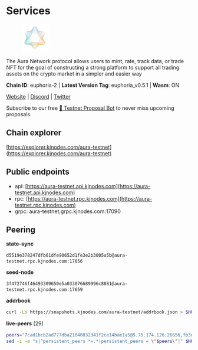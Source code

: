 # Services

<figure><img src="https://raw.githubusercontent.com/kj89/cosmos-images/main/logos/aura.png" alt=""><figcaption></figcaption></figure>

The Aura Network protocol allows users to mint, rate, track data,  or trade NFT for the goal of constructing a strong platform to  support all trading assets on the crypto market in a simpler and easier way

**Chain ID**: euphoria-2 | **Latest Version Tag**: euphoria_v0.5.1 | **Wasm**: ON

[Website](https://aura.network) | [Discord](https://discord.gg/hpvF5QcWRf) | [Twitter](https://twitter.com/AuraNetworkHQ)



Subscribe to our free [🤖 Testnet Proposal Bot](https://t.me/kjnodes_testnet_proposal_bot) to never miss upcoming proposals


## Chain explorer
[https://explorer.kjnodes.com/aura-testnet](https://explorer.kjnodes.com/aura-testnet)

## Public endpoints

* api: [https://aura-testnet.api.kjnodes.com](https://aura-testnet.api.kjnodes.com)
* rpc: [https://aura-testnet.rpc.kjnodes.com](https://aura-testnet.rpc.kjnodes.com)
* grpc: aura-testnet.grpc.kjnodes.com:17090

## Peering

**state-sync**

```text
d5519e378247dfb61dfe90652d1fe3e2b3005a5b@aura-testnet.rpc.kjnodes.com:17656
```

**seed-node**

```text
3f472746f46493309650e5a033076689996c8881@aura-testnet.rpc.kjnodes.com:17659
```

**addrbook**
```bash
curl -Ls https://snapshots.kjnodes.com/aura-testnet/addrbook.json > $HOME/.aura/config/addrbook.json
```

**live-peers** (29)
```bash
peers="7cad1bcb2ad777dba21840832341f2ce14bae1a5@5.75.174.126:26656,fb3d13cb2e8ad1a1cae7dc1f21c62411007df9f8@85.10.193.246:33656,bfef15bb8b4cbc4fb777aa33e75e6064cc1ba5bf@185.144.99.14:26656,7812205773ac30f3d47200ac2391c79896c60135@54.254.220.113:26656,d5519e378247dfb61dfe90652d1fe3e2b3005a5b@65.109.68.190:17656,3152129889968fe62faca92c7dd95bae190c92e5@135.181.142.60:15602,fdcc8f1ca406213d79947c5f38920a085ed90c0f@136.36.73.232:26676,e874935eee84c8313dbb52ba497aed2d8d1f1245@65.108.237.231:27656,9df9e8307e3e671c9bcd1a23f0b73b45f2b8003d@65.109.88.251:35656,0770c2687cc34d59ca62270960d3ffcad6e42cf8@65.108.233.44:21656,ab2b8330cd137984de0654561a31f461d8433424@88.99.3.158:21756,38b49491b5eb8e4edb31e81acbadc42d50047a9e@66.206.2.162:27656,314e6c8fe910618e7ec56048b30040e734fa41ff@89.117.56.126:25056,b130852645cc3d7925cfccd14d97425a2260e7ec@65.109.82.106:19656,94f09cc1e0d2357c8c8423589c42dc7721387a60@176.9.44.113:26686,5c2a752c9b1952dbed075c56c600c3a79b58c395@195.3.220.57:26966,21f7e0a082bb1f156f8efdf6b6d36f505605584b@65.108.192.123:43656,b2394ad608075aa405cdf4ab55e36376d93f7b1d@65.108.206.118:56656,3d6b07bdb11754c8c8512525dac109d8bdee3857@65.21.53.39:7656,6ef01ca6714aa8127d1b21b5339909ca6319dae0@144.76.97.251:26776,b9243524f659f2ff56691a4b2919c3060b2bb824@13.214.5.1:26656,855b0ff76f5a80ab7f322e818263835d009de052@46.4.5.45:21756,705e3c2b2b554586976ed88bb27f68e4c4176a33@13.250.223.114:26656,e4d8765b82baf3f69c0dc6e5e0488705fa3ceddd@95.217.144.107:21756,6358ef9523b7c02f7c61ea9ac20521381d2c35c3@171.232.96.197:26656,1e9b7325e120a3d511eec20a3199c2218343fcd3@65.108.105.99:28656,7f9b73799898a3260f456cfac1c996a09cbb127e@194.163.137.209:26656,8a6395266826a32be2171459c7fe9d42119f2830@38.242.203.13:36656,d74774b137ce78a61ccbe9c30ff8ec8cb969247d@89.58.59.10:26656"
sed -i -e "s|^persistent_peers *=.*|persistent_peers = \"$peers\"|" $HOME/.aura/config/config.toml
```
